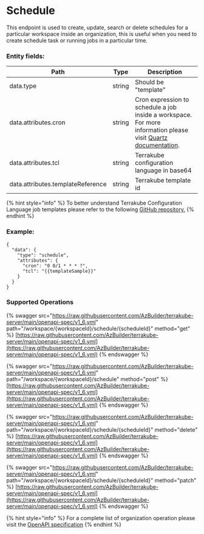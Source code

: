 # Schedule

This endpoint is used to create, update, search or delete schedules for a particular workspace inside an organization, this is useful when you need to create schedule task or running jobs in a particular time.

### Entity fields:

| Path                              | Type   | Description                                                                                                                                                                                                   |
| --------------------------------- | ------ | ------------------------------------------------------------------------------------------------------------------------------------------------------------------------------------------------------------- |
| data.type                         | string | Should be "template"                                                                                                                                                                                          |
| data.attributes.cron              | string | Cron expression to schedule a job inside a workspace. For more information please visit [Quartz documentation](http://www.quartz-scheduler.org/documentation/quartz-2.3.0/tutorials/tutorial-lesson-06.html). |
| data.attributes.tcl               | string | Terrakube configuration language in base64                                                                                                                                                                    |
| data.attributes.templateReference | string | Terrakube template id                                                                                                                                                                                         |

{% hint style="info" %}
To better understand Terrakube Configuration Language job templates please refer to the following [GitHub repository.](https://github.com/AzBuilder/terrakube-extensions)
{% endhint %}

### Example:

```
{
  "data": {
    "type": "schedule",
    "attributes": {
      "cron": "0 0/1 * * * ?",
      "tcl": "{{templateSample}}"
    }
  }
}
```

### Supported Operations

{% swagger src="https://raw.githubusercontent.com/AzBuilder/terrakube-server/main/openapi-spec/v1_6.yml" path="/workspace/{workspaceId}/schedule/{scheduleId}" method="get" %}
[https://raw.githubusercontent.com/AzBuilder/terrakube-server/main/openapi-spec/v1_6.yml](https://raw.githubusercontent.com/AzBuilder/terrakube-server/main/openapi-spec/v1_6.yml)
{% endswagger %}

{% swagger src="https://raw.githubusercontent.com/AzBuilder/terrakube-server/main/openapi-spec/v1_6.yml" path="/workspace/{workspaceId}/schedule" method="post" %}
[https://raw.githubusercontent.com/AzBuilder/terrakube-server/main/openapi-spec/v1_6.yml](https://raw.githubusercontent.com/AzBuilder/terrakube-server/main/openapi-spec/v1_6.yml)
{% endswagger %}

{% swagger src="https://raw.githubusercontent.com/AzBuilder/terrakube-server/main/openapi-spec/v1_6.yml" path="/workspace/{workspaceId}/schedule/{scheduleId}" method="delete" %}
[https://raw.githubusercontent.com/AzBuilder/terrakube-server/main/openapi-spec/v1_6.yml](https://raw.githubusercontent.com/AzBuilder/terrakube-server/main/openapi-spec/v1_6.yml)
{% endswagger %}

{% swagger src="https://raw.githubusercontent.com/AzBuilder/terrakube-server/main/openapi-spec/v1_6.yml" path="/workspace/{workspaceId}/schedule/{scheduleId}" method="patch" %}
[https://raw.githubusercontent.com/AzBuilder/terrakube-server/main/openapi-spec/v1_6.yml](https://raw.githubusercontent.com/AzBuilder/terrakube-server/main/openapi-spec/v1_6.yml)
{% endswagger %}

{% hint style="info" %}
For a complete list of organization operation please visit the [OpenAPI specification](https://github.com/AzBuilder/terrakube-server/tree/main/openapi-spec)
{% endhint %}
